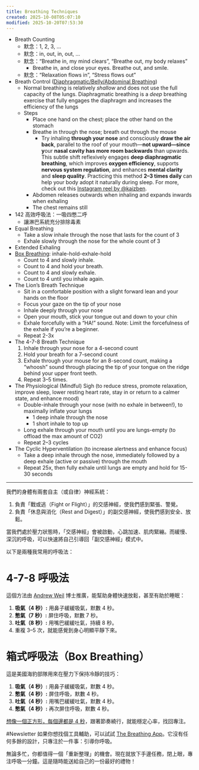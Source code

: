 ```yaml
---
title: Breathing Techniques
created: 2025-10-08T05:07:10
modified: 2025-10-20T07:53:30
---
```


* Breath Counting
	* 默念：1, 2, 3, …
	* 默念：in, out, in, out, …
	* 默念：“Breathe in, my mind clears”, “Breathe out, my body relaxes”
		* Breathe in, and close your eyes. Breathe out, and smile.
	* 默念：“Relaxation flows in”, “Stress flows out”
* Breath Control ([Diaphragmatic/Belly/Abdominal Breathing](https://www.medicalnewstoday.com/articles/diaphragmatic-breathing))
	* Normal breathing is relatively _shallow_ and does not use the full capacity of the lungs. Diaphragmatic breathing is a _deep_ breathing exercise that fully engages the diaphragm and increases the efficiency of the lungs
	* Steps
		* Place one hand on the chest; place the other hand on the stomach
		* Breathe in through the nose; breath out through the mouse
			* Try inhaling **through your nose** and consciously **draw the air back**, parallel to the roof of your mouth—**not upward—since y**our **nasal cavity has more room backwards** than upwards. This subtle shift reflexively engages **deep diaphragmatic breathing**, which improves **oxygen efficiency**, supports **nervous system regulation**, and enhances **mental clarity** and **sleep quality**. Practicing this method **2–3 times daily** can help your body adopt it naturally during sleep. For more, check out this [Instagram reel by @kaizben](https://www.instagram.com/reel/DKyvmGzPAbQ/?igsh=b3YwYXI1MHc0a2J0).
		* Abdomen releases outwards when inhaling and expands inwards when exhaling
		* The chest remains still
* 142 高效呼吸法：一吸四憋二呼
	* 讓淋巴系統充分排除毒素
* Equal Breathing
	* Take a slow inhale through the nose that lasts for the count of 3
	* Exhale slowly through the nose for the whole count of 3
* Extended Exhaling
* [Box Breathing](https://sketchplanations.com/box-breathing): inhale-hold-exhale-hold
	* Count to 4 and slowly inhale.
	* Count to 4 and hold your breath.
	* Count to 4 and slowly exhale.
	* Count to 4 until you inhale again.
* The Lion’s Breath Technique
	* Sit in a comfortable position with a slight forward lean and your hands on the floor
	* Focus your gaze on the tip of your nose
	* Inhale deeply through your nose
	* Open your mouth, stick your tongue out and down to your chin
	* Exhale forcefully with a “HA!” sound. Note: Limit the forcefulness of the exhale if you’re a beginner.
	* Repeat 2-3x
* The 4-7-8 Breath Technique
	1. Inhale through your nose for a 4-second count
	2. Hold your breath for a 7-second count
	3. Exhale through your mouse for an 8-second count, making a “whoosh” sound through placing the tip of your tongue on the ridge behind your upper front teeth.
	4. Repeat 3–5 times.
* The Physiological (Mindful) Sigh (to reduce stress, promote relaxation, improve sleep, lower resting heart rate, stay in or return to a calmer state, and enhance mood)
	* Double-inhale through your nose (with no exhale in between!), to maximally inflate your lungs
		* 1 deep inhale through the nose
		* 1 short inhale to top up
	* Long exhale through your mouth until you are lungs-empty (to offload the max amount of CO2)
	* Repeat 2–3 cycles
* The Cyclic Hyperventilation (to increase alertness and enhance focus)
	* Take a deep inhale through the nose, immediately followed by a deep exhale (active or passive) through the mouth
	* Repeat 25x, then fully exhale until lungs are empty and hold for 15-30 seconds

---

我們的身體有兩套自主（或自律）神經系統：

1. 負責「戰或逃（Fight or Flight）」的交感神經，使我們感到緊張、警覺。
2. 負責「休息與消化（Rest and Digest）」的副交感神經，使我們感到安全、放鬆。

當我們處於壓力狀態時，「交感神經」會被啟動，心跳加速、肌肉緊繃。而緩慢、深沉的呼吸，可以快速將自己引導回「副交感神經」模式中。

以下是兩種我常用的呼吸法：

# 4-7-8 呼吸法

這個方法由 [Andrew Weil](https://www.drweil.com/videos-features/videos/breathing-exercises-4-7-8-breath/) 博士推廣，能幫助身體快速放鬆，甚至有助於睡眠：

1. **吸氣（4 秒）:** 用鼻子緩緩吸氣，默數 4 秒。
2. **憋氣（7 秒）:** 屏住呼吸，默數 7 秒。
3. **吐氣（8 秒）:** 用嘴巴緩緩吐氣，持續 8 秒。
4. 重複 3–5 次，就能感覺到身心明顯平靜下來。

# 箱式呼吸法（Box Breathing）

這是美國海豹部隊用來在壓力下保持冷靜的技巧：

1. **吸氣（4 秒）:** 用鼻子緩緩吸氣，默數 4 秒。
2. **憋氣（4 秒）:** 屏住呼吸，默數 4 秒。
3. **吐氣（4 秒）:** 用嘴巴緩緩吐氣，默數 4 秒。
4. **憋氣（4 秒）:** 再次屏住呼吸，默數 4 秒。

[想像一個正方形，每個邊都是 4 秒](https://sketchplanations.com/box-breathing)，跟著節奏繞行，就能穩定心率，找回專注。

#Newsletter 如果你想找個工具輔助，可以試試 [The Breathing App](https://www.thebreathing.app/)。它沒有任何多餘的設計，只專注於一件事：引導你呼吸。

無論多忙，你都值得一個「重新整理」的機會。現在就放下手邊任務，閉上眼，專注呼吸一分鐘。這是隨時能送給自己的一份最好的禮物！
